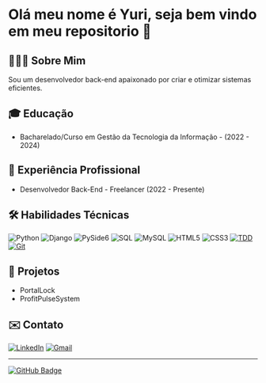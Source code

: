 # Olá meu nome é Yuri, seja bem vindo em meu repositorio  👋

## 👨🏻‍💻 Sobre Mim

Sou um desenvolvedor back-end apaixonado por criar e otimizar sistemas eficientes.

## 🎓 Educação

- Bacharelado/Curso em Gestão da Tecnologia da Informação - (2022 - 2024)

## 💼 Experiência Profissional

- Desenvolvedor Back-End - Freelancer (2022 - Presente)

## 🛠 Habilidades Técnicas

![Python](https://img.shields.io/badge/Python-3-blue.svg)
![Django](https://img.shields.io/badge/Django-green.svg)
![PySide6](https://img.shields.io/badge/PySide6-Qt6-blue.svg)
![SQL](https://img.shields.io/badge/SQL-yellow.svg)
![MySQL](https://img.shields.io/badge/MySQL-blue.svg)
![HTML5](https://img.shields.io/badge/HTML5-orange.svg)
![CSS3](https://img.shields.io/badge/CSS3-blue.svg)
[![TDD](https://img.shields.io/badge/TDD-Test--Driven%20Development-red.svg)](URL_PARA_RECURSO_TDD)
[![Git](https://img.shields.io/badge/Git-Source%20Control-orange.svg)](URL_PARA_RECURSO_GIT)

## 🚀 Projetos
- PortalLock
- ProfitPulseSystem

## ✉️ Contato

[![LinkedIn](https://img.shields.io/badge/LinkedIn-0077B5?style=for-the-badge&logo=linkedin&logoColor=white)](https://www.linkedin.com/in/yuri-lagedo-coli-26aa08240/)
[![Gmail](https://img.shields.io/badge/Gmail-D14836?style=for-the-badge&logo=gmail&logoColor=white)](mailto:yurilagedocoli2@gmail.com)

---

[![GitHub Badge](https://img.shields.io/badge/-Yuri-black?style=flat&logo=GitHub&logoColor=white)](https://github.com/YuriLagedo)

